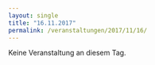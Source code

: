 ```yaml
---
layout: single
title: "16.11.2017"
permalink: /veranstaltungen/2017/11/16/
---
```


Keine Veranstaltung an diesem Tag.
